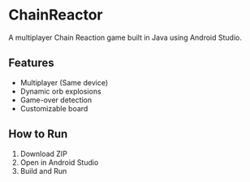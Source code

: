 # ChainReactor
A multiplayer Chain Reaction game built in Java using Android Studio.

## Features
- Multiplayer (Same device)
- Dynamic orb explosions
- Game-over detection
- Customizable board

## How to Run
1. Download ZIP
2. Open in Android Studio
3. Build and Run


